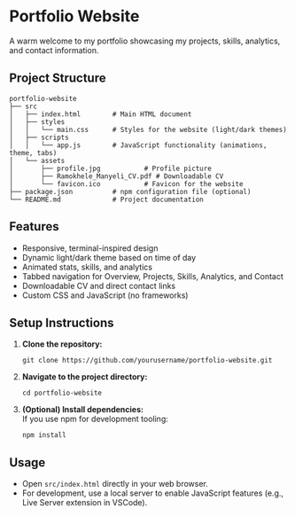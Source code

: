 # Portfolio Website

A warm welcome to my portfolio showcasing my projects, skills, analytics, and contact information.

## Project Structure

```
portfolio-website
├── src
│   ├── index.html        # Main HTML document
│   ├── styles
│   │   └── main.css      # Styles for the website (light/dark themes)
│   ├── scripts
│   │   └── app.js        # JavaScript functionality (animations, theme, tabs)
│   └── assets
│       ├── profile.jpg           # Profile picture
│       ├── Ramokhele_Manyeli_CV.pdf # Downloadable CV
│       └── favicon.ico           # Favicon for the website
├── package.json          # npm configuration file (optional)
└── README.md             # Project documentation
```

## Features

- Responsive, terminal-inspired design
- Dynamic light/dark theme based on time of day
- Animated stats, skills, and analytics
- Tabbed navigation for Overview, Projects, Skills, Analytics, and Contact
- Downloadable CV and direct contact links
- Custom CSS and JavaScript (no frameworks)

## Setup Instructions

1. **Clone the repository:**
   ```
   git clone https://github.com/yourusername/portfolio-website.git
   ```
2. **Navigate to the project directory:**
   ```
   cd portfolio-website
   ```
3. **(Optional) Install dependencies:**  
   If you use npm for development tooling:
   ```
   npm install
   ```

## Usage

- Open `src/index.html` directly in your web browser.
- For development, use a local server to enable JavaScript features (e.g., Live Server extension in VSCode).
